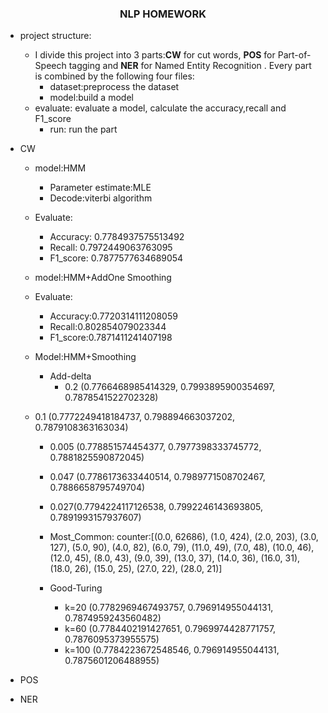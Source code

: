 ### <center>NLP HOMEWORK</center>
- project structure:
    - I divide this project into 3 parts:**CW** for cut words, **POS** for Part-of-Speech tagging and **NER** for  Named Entity Recognition . Every part is combined by the following four files:
        - dataset:preprocess the dataset
        - model:build a model
    - evaluate: evaluate a model, calculate the accuracy,recall and F1_score
        - run: run the part
- CW
    - model:HMM
      - Parameter estimate:MLE
      - Decode:viterbi algorithm
      
    - Evaluate:
      - Accuracy: 0.7784937575513492
      - Recall: 0.7972449063763095
      - F1_score: 0.7877577634689054
      
    - model:HMM+AddOne Smoothing
    
    - Evaluate:
      - Accuracy:0.7720314111208059
      - Recall:0.802854079023344
      - F1_score:0.7871411241407198
      
    - Model:HMM+Smoothing 
    
      - Add-delta
        - 0.2 (0.7766468985414329, 0.7993895900354697, 0.7878541522702328)
    - 0.1 (0.7772249418184737, 0.798894663037202, 0.7879108363163034)
        - 0.005 (0.778851574454377, 0.7977398333745772, 0.7881825590872045)
        - 0.047 (0.7786173633440514, 0.7989771508702467, 0.7886658795749704)
        - 0.027(0.7794224117126538, 0.7992246143693805, 0.7891993157937607)
      - Most_Common:
        counter:[(0.0, 62686), (1.0, 424), (2.0, 203), (3.0, 127), (5.0, 90), (4.0, 82), (6.0, 79), (11.0, 49), (7.0, 48), (10.0, 46), (12.0, 45), (8.0, 43), (9.0, 39), (13.0, 37), (14.0, 36), (16.0, 31), (18.0, 26), (15.0, 25), (27.0, 22), (28.0, 21)]
    
      - Good-Turing
        - k=20 (0.7782969467493757, 0.796914955044131, 0.7874959243560482)
        - k=60 (0.7784402191427651, 0.7969974428771757, 0.7876095373955575)
        - k=100 (0.7784223672548546, 0.796914955044131, 0.7875601206488955)
    
- POS
- NER